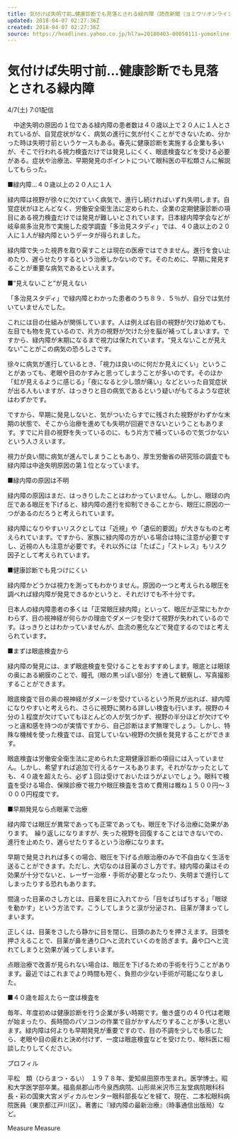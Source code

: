 ```yaml
---
title: 気付けば失明寸前…健康診断でも見落とされる緑内障（読売新聞（ヨミウリオンライン）） - Yahoo!ニュース
updated: 2018-04-07 02:27:36Z
created: 2018-04-07 02:27:36Z
source: https://headlines.yahoo.co.jp/hl?a=20180403-00050111-yomonline-life
---
```


# 気付けば失明寸前…健康診断でも見落とされる緑内障

4/7(土) 7:01配信

　中途失明の原因の１位である緑内障の患者数は４０歳以上で２０人に１人とされているが、自覚症状がなく、病気の進行に気が付くことができないため、分かった時は失明寸前というケースもある。春先に健康診断を実施する企業も多いが、そこで行われる視力検査だけでは発見しにくく、眼底検査などを受ける必要がある。症状や治療法、早期発見のポイントについて眼科医の平松類さんに解説してもらった。

■緑内障…４０歳以上の２０人に１人

緑内障は視野が徐々に欠けていく病気で、進行し続ければいずれ失明します。自覚症状がほとんどなく、労働安全衛生法に定められた、企業の定期健康診断の項目にある視力検査だけでは発見が難しいとされています。日本緑内障学会などが岐阜県多治見市で実施した疫学調査「多治見スタディ」では、４０歳以上の２０人に１人が緑内障というデータが得られました。

緑内障で失った視界を取り戻すことは現在の医療ではできません。進行を食い止めたり、遅らせたりするという治療しかないのです。そのために、早期に発見することが重要な病気であるといえます。

■“見えないこと”が見えない

「多治見スタディ」で緑内障とわかった患者のうち８９．５％が、自分では気付いていませんでした。

これには目の仕組みが関係しています。人は例えば右目の視野が欠け始めても、左目でも物を見ているので、片方の視野が欠けた分を脳が補ってしまいます。ですから、緑内障が末期になるまで視力は保たれています。“見えないことが見えない”ことがこの病気の恐ろしさです。

徐々に病気が進行しているとき、「視力は良いのに何だか見えにくい」ということがあっても、老眼や目のかすみと思ってしまうことが多いのです。そのほか「虹が見えるように感じる」「夜になると少し頭が痛い」などといった自覚症状が出る人もいますが、はっきりと目の病気であるという疑いがもてるような症状はわずかです。

ですから、早期に発見しないと、気がついたらすでに残された視野がわずかな末期の状態で、そこから治療を進めても失明が回避できないということもあります。すでに片目の視野を失っているのに、もう片方で補っているので気づかないという人さえいます。

視力が良い間に病気が進んでしまうこともあり、厚生労働省の研究班の調査でも緑内障は中途失明原因の第１位となっています。

■緑内障の原因は不明

緑内障の原因はまだ、はっきりしたことはわかっていません。しかし、眼球の内圧である眼圧を下げると、緑内障の進行を抑制できることから、眼圧に原因の一つがあるのだろうと考えられています。

緑内障になりやすいリスクとしては「近視」や「遺伝的要因」が大きなものと考えられています。ですから、家族に緑内障の方がいる場合は特に注意が必要ですし、近視の人も注意が必要です。それ以外には「たばこ」「ストレス」もリスク因子として考えられています。

■健康診断でも見つけにくい

緑内障かどうかは視力を測ってもわかりません。原因の一つと考えられる眼圧を調べれば緑内障が発見できるかというと、それだけでも不十分です。

日本人の緑内障患者の多くは「正常眼圧緑内障」といって、眼圧が正常にもかかわらず、目の視神経が何らかの理由でダメージを受けて視野が失われているのです。はっきりとはわかっていませんが、血流の悪化などで発症するのではと考えられています。

■まずは眼底検査から

緑内障の発見には、まず眼底検査を受けることをおすすめします。眼底とは眼球の奥にある網膜のことで、瞳孔（眼の黒っぽい部分）を通して観察し、写真撮影することができます。

眼底検査で目の奥の視神経がダメージを受けているという所見が出れば、緑内障になりやすいと考えられ、さらに視野に関わる詳しい検査も行います。視野の４分の１程度が欠けていてもほとんどの人が気づかず、視野の半分ほどが欠けてやっと違和感を持つのが実情ですから、自己診断はまず無理でしょう。しかし、特殊な機械を使った検査では、自覚していない視野の欠損を発見することができます。

眼底検査は労働安全衛生法に定められた定期健康診断の項目には入っていません。しかし、希望すれば追加で行えるケースもあります。それがなかったとしても、４０歳を超えたら、必ず１回は受けておいたほうがよいでしょう。眼科で検査を受ける場合、保険診療で視力や眼圧検査を含めて費用は概ね１５００円～３０００円程度です。

■早期発見なら点眼薬で治療

緑内障では眼圧が異常であっても正常であっても、眼圧を下げる治療に効果があります。　繰り返しになりますが、失った視野を回復することはできないでの、進行を止めたり、遅らせたりするという治療になります。

早期で発見されれば多くの場合、眼圧を下げる点眼治療のみで不自由なく生活を送ることができます。ただし、大切なのは目薬のさし方です。緑内障の薬はその効果が十分でないと、レーザー治療・手術が必要となったり、失明まで進行してしまったりする恐れもあります。

間違った目薬のさし方とは、目薬を目に入れてから「目をぱちぱちする」「眼球を動かす」という方法です。こうしてしまうと涙が分泌され、目薬が薄まってしまいます。

正しくは、目薬をさしたら静かに目を閉じ、目頭のあたりを押さえます。目頭を押さえることで、目薬が鼻を通り口へと流れていくのを防ぎます。鼻や口へと流れてしまうと効果が減ってしまいます。

点眼治療で改善が見られない場合は、眼圧を下げるための手術を行うことがあります。最近ではこれまでより時間も短く、負担の少ない手術が可能になりました。

■４０歳を超えたら一度は検査を

毎年、年度初めは健康診断を行う企業が多い時期です。働き盛りの４０代は老眼が始まったり、長時間のパソコンの作業で目がかすんだりすることが多いと思います。緑内障は何よりも早期発見が重要ですので、目の不調を少しでも感じたら、老眼や目の疲れと決め付けず、一度は眼底検査などを受けたり、眼科医に相談したりしてください。

プロフィル

平松　類（ひらまつ・るい）　１９７８年、愛知県田原市生まれ。医学博士。昭和大学医学部卒業。福島県郡山市今泉西病院、山形県米沢市三友堂病院眼科科長・彩の国東大宮メディカルセンター眼科部長などを経て、現在、二本松眼科病院医員（東京都江戸川区）。著書に『緑内障の最新治療』（時事通信出版局）など。

Measure
Measure